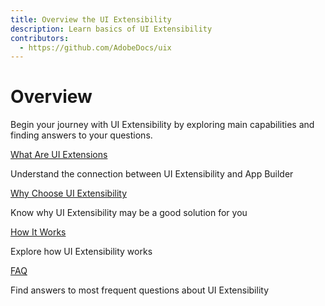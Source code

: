 ```yaml
---
title: Overview the UI Extensibility
description: Learn basics of UI Extensibility
contributors:
  - https://github.com/AdobeDocs/uix
---
```


# Overview

Begin your journey with UI Extensibility by exploring main capabilities and finding answers to your questions.

<DiscoverBlock slots="link, text"/>

[What Are UI Extensions](app-builder)

Understand the connection between UI Extensibility and App Builder

<DiscoverBlock slots="link, text"/>

[Why Choose UI Extensibility](reason)

Know why UI Extensibility may be a good solution for you

<DiscoverBlock slots="link, text"/>

[How It Works](design)

Explore how UI Extensibility works

<DiscoverBlock slots="link, text"/>

[FAQ](faq)

Find answers to most frequent questions about UI Extensibility
